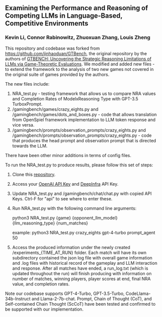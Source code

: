 ## Examining the Performance and Reasoning of Competing LLMs in Language-Based, Competitive Environments
### Kevin Li, Connor Rabinowitz, Zhuoxuan Zhang, Louis Zheng

This repository and codebase was forked from https://github.com/jinhaoduan/GTBench, the original repository by the authors of [GTBENCH: Uncovering the Strategic Reasoning Limitations of
LLMs via Game-Theoretic Evaluations](https://arxiv.org/pdf/2402.12348). We modified and added new files - to extend the framework to the analysis of two new games not covered in the original suite of games provided by the authors. 

The new files include: 
1. NRA_test.py - testing framework that allows us to compare NRA values and Completion Rates of ModelxReasoning Type with GPT-3.5 TurboxPrompt.
2. /gamingbench/games/crazy_eights.py and /gamingbench/games/dots_and_boxes.py - code that allows translation from OpenSpiel framework implementation to LLM token response and vice versa.
3. /gamingbench/prompts/observation_prompts/crazy_eights.py and /gamingbench/prompts/observation_prompts/crazy_eights.py - code that produces the head prompt and observation prompt that is directed towards the LLM.

There have been other minor additions in terms of config files. 

To run the NRA_test.py to produce results, please follow this set of steps: 
1. Clone this [repository](https://github.com/ZhuoxuanZhangHarry/GTBench). 
2. Access your [OpenAI API Key](https://help.openai.com/en/articles/4936850-where-do-i-find-my-openai-api-key) and [DeepInfra](https://deepinfra.com/) API Key.
3. Update NRA_test.py and /gamingbench/chat/chat.py with copied API Keys. Ctrl-F for "api" to see where to enter these.
4. Run NRA_test.py with the following command line arguments:

   python3 NRA_test.py {game} {opponent_llm_model} {llm_reasoning_type} {num_matches}

      example: python3 NRA_test.py crazy_eights gpt-4-turbo prompt_agent 50

6. Access the produced information under the newly created /experiments_{TIME_AT_RUN} folder. Each match will have its own subdirectory contained the json log file with overall game information and .log files with historical record of the gameplay and LLM interaction and response. After all matches have ended, a run_log.txt (which is updated throughout the run) will finish producing with information on number of matches, winning players, player scores at end, final NRA value, and completion rates.

Note our codebase supports GPT-4-Turbo, GPT-3.5-Turbo, CodeLlama-34b-Instruct and Llama-2-7b-chat. Prompt, Chain of Thought (CoT), and Self-contained Chain Thought (ScCoT) have been tested and confirmed to be supported with our implementation. 

